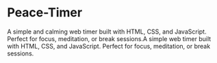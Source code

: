 # Peace-Timer
A simple and calming web timer built with HTML, CSS, and JavaScript. Perfect for focus, meditation, or break sessions.A simple web timer built with HTML, CSS, and JavaScript. Perfect for focus, meditation, or break sessions.
